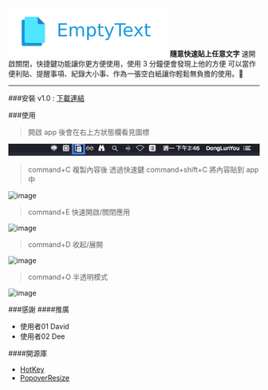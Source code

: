 
![image](https://github.com/a841223o/EmptyText/blob/master/readmeSource/head.png)
**隨意快速貼上任意文字**
速開啟關閉，快捷鍵功能讓你更方便使用，使用 3 分鐘便會發現上他的方便
可以當作便利貼、提醒事項、紀錄大小事、作為一張空白紙讓你輕鬆無負擔的使用。
- - -
###安裝
v1.0 : [下載連結](https://drive.google.com/file/d/1WHCyB2KvdhPbqyZviFLLB5fA6_K_EtOe/view?usp=sharing)


###使用
>開啟 app 後會在右上方狀態欄看見圖標

![image](https://github.com/a841223o/EmptyText/blob/master/readmeSource/statusBar.png)

> command+C 複製內容後
透過快速鍵 command+shift+C 將內容貼到 app 中

![image](https://github.com/a841223o/EmptyText/blob/master/readmeSource/C.gif)

>command+E 快速開啟/關閉應用

![image](https://github.com/a841223o/EmptyText/blob/master/readmeSource/E.gif)

>command+D 收起/展開

![image](https://github.com/a841223o/EmptyText/blob/master/readmeSource/D.gif)

>command+O 半透明模式

![image](https://github.com/a841223o/EmptyText/blob/master/readmeSource/O.gif)

###感謝
####推廣
* 使用者01 David
* 使用者02 Dee 

####開源庫
* [HotKey](https://github.com/soffes/HotKey)
* [PopoverResize](https://github.com/dboydor/PopoverResize)






